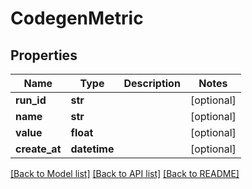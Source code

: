 # CodegenMetric

## Properties
Name | Type | Description | Notes
------------ | ------------- | ------------- | -------------
**run_id** | **str** |  | [optional] 
**name** | **str** |  | [optional] 
**value** | **float** |  | [optional] 
**create_at** | **datetime** |  | [optional] 

[[Back to Model list]](../README.md#documentation-for-models) [[Back to API list]](../README.md#documentation-for-api-endpoints) [[Back to README]](../README.md)


